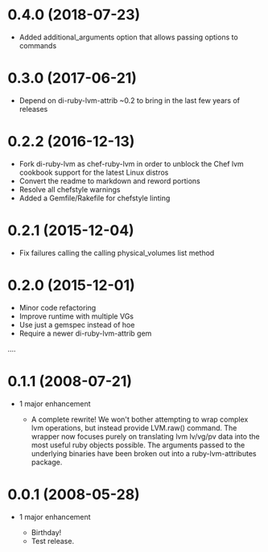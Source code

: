 # 0.4.0 (2018-07-23)

- Added additional_arguments option that allows passing options to commands

# 0.3.0 (2017-06-21)

- Depend on di-ruby-lvm-attrib ~0.2 to bring in the last few years of releases

# 0.2.2 (2016-12-13)

- Fork di-ruby-lvm as chef-ruby-lvm in order to unblock the Chef lvm cookbook support for the latest Linux distros
- Convert the readme to markdown and reword portions
- Resolve all chefstyle warnings
- Added a Gemfile/Rakefile for chefstyle linting

# 0.2.1 (2015-12-04)

- Fix failures calling the calling physical_volumes list method

# 0.2.0 (2015-12-01)

- Minor code refactoring
- Improve runtime with multiple VGs
- Use just a gemspec instead of hoe
- Require a newer di-ruby-lvm-attrib gem

....

# 0.1.1 (2008-07-21)

- 1 major enhancement

  - A complete rewrite! We won't bother attempting to wrap complex lvm operations, but instead provide LVM.raw() command. The wrapper now focuses purely on translating lvm lv/vg/pv data into the most useful ruby objects possible. The arguments passed to the underlying binaries have been broken out into a ruby-lvm-attributes package.

# 0.0.1 (2008-05-28)

- 1 major enhancement

  - Birthday!
  - Test release.
